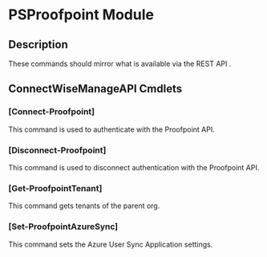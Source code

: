 # PSProofpoint Module
## Description
These commands should mirror what is available via the REST API .

## ConnectWiseManageAPI Cmdlets
### [Connect-Proofpoint]
This command is used to authenticate with the Proofpoint API.

### [Disconnect-Proofpoint]
This command is used to disconnect authentication with the Proofpoint API.

### [Get-ProofpointTenant]
This command gets tenants of the parent org.

### [Set-ProofpointAzureSync]
This command sets the Azure User Sync Application settings.